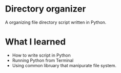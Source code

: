 # Directory organizer
A organizing file directory script written in Python.
# What I learned
- How to write script in Python
- Running Python from Terminal
- Using common libruary that manipurate file system.
